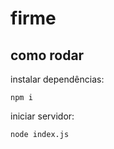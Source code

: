 # firme

## como rodar

instalar dependências:
```
npm i
```
iniciar servidor:
```
node index.js
```
